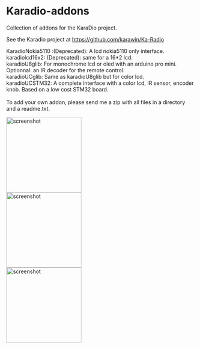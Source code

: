 # Karadio-addons
Collection of addons for the KaraDio project.

See the Karadio project at https://github.com/karawin/Ka-Radio<br>

  KaradioNokia5110 :(Deprecated): A lcd nokia5110 only interface.<br>
  karadiolcd16x2: (Deprecated): same for a 16*2 lcd.<br>
  karadioU8glib: For monochrome lcd or oled with an arduino pro mini. Optionnal: an IR decoder for the remote control.<br>
  karadioUCglib: Same as  karadioU8glib but for color lcd.<br>
  karadioUCSTM32: A complete interface with a color lcd, IR sensor, encoder knob. Based on a low cost STM32 board.<br>
<br>
To add your own addon, please send me a zip with all files in a directory and a readme.txt.<br>

<img src="https://github.com/karawin/karadio-addons/blob/master/images/2017-04-21%2016.57.11.jpg" alt="screenshot" border=0 style="width:200px;" ><br>
<img src="https://github.com/karawin/karadio-addons/blob/master/images/2017-04-17%2021.56.24.jpg" alt="screenshot" border=0 style="width:200px;"><br>
<img src="https://github.com/karawin/karadio-addons/blob/master/images/2017-04-17%2021.56.12.jpg" alt="screenshot" border=0 style="width:200px;"><br>
